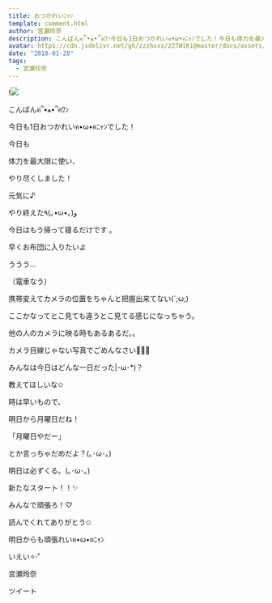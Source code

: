 ```yaml
---
title: おつかれいﾆｬﾝ
template: comment.html
author: 宮瀬玲奈
description: こんばんฅ՞•ﻌ•՞ฅﾜﾝ今日も1日おつかれいฅ•ω•ฅﾆｬﾝでした！今日も体力を最大限に使い、やり尽くしました！元気に♪やり終えた٩(｡•ω•｡)و今日はも...
avatar: https://cdn.jsdelivr.net/gh/zzzhxxx/227WiKi@master/docs/assets/photo/avatar/reina.jpg
date: "2018-01-28"
tags:
  - 宮瀬玲奈
---
```


!![](https://cdn.jsdelivr.net/gh/227WiKi/227WiKi-image@master/blog-image/reina-2018-01-28_1.jpg)



  こんばんฅ՞•ﻌ•՞ฅﾜﾝ



今日も1日おつかれいฅ•ω•ฅﾆｬﾝでした！







今日も

体力を最大限に使い、

やり尽くしました！





元気に♪

やり終えた٩(｡•ω•｡)و








今日はもう帰って寝るだけです 。






早くお布団に入りたいよ




ううう...







（電車なう）





















携帯変えてカメラの位置をちゃんと把握出来てない(´;ω;)


ここかなってとこ見ても違うとこ見てる感じになっちゃう。


他の人のカメラに映る時もあるあるだ。。




カメラ目線じゃない写真でごめんなさい🙇‍♀️💦











みんなは今日はどんな一日だった|･ω･*)？





教えてほしいな✩










時は早いもので、



明日から月曜日だね！





「月曜日やだー」

とか言っちゃだめだよ？(｡･ω･｡)




明日は必ずくる。(｡･ω･｡)







新たなスタート！！✨


みんなで頑張ろ！♡







読んでくれてありがとう✩


明日からも頑張れいฅ•ω•ฅﾆｬﾝ



いえい✧‧˚


宮瀬玲奈


ツイート



